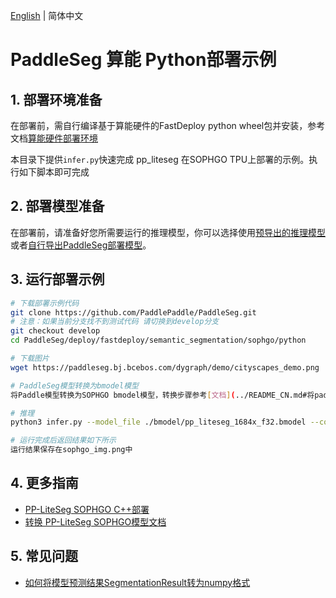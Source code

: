 [English](README.md) | 简体中文
# PaddleSeg 算能 Python部署示例

## 1. 部署环境准备

在部署前，需自行编译基于算能硬件的FastDeploy python wheel包并安装，参考文档[算能硬件部署环境](https://github.com/PaddlePaddle/FastDeploy/blob/develop/docs/cn/build_and_install#算能硬件部署环境)

本目录下提供`infer.py`快速完成 pp_liteseg 在SOPHGO TPU上部署的示例。执行如下脚本即可完成

## 2. 部署模型准备  
在部署前，请准备好您所需要运行的推理模型，你可以选择使用[预导出的推理模型](../README.md)或者[自行导出PaddleSeg部署模型](../README.md)。

## 3. 运行部署示例
```bash
# 下载部署示例代码
git clone https://github.com/PaddlePaddle/PaddleSeg.git 
# 注意：如果当前分支找不到测试代码 请切换到develop分支
git checkout develop
cd PaddleSeg/deploy/fastdeploy/semantic_segmentation/sophgo/python

# 下载图片
wget https://paddleseg.bj.bcebos.com/dygraph/demo/cityscapes_demo.png

# PaddleSeg模型转换为bmodel模型
将Paddle模型转换为SOPHGO bmodel模型，转换步骤参考[文档](../README_CN.md#将paddleseg推理模型转换为bmodel模型步骤)

# 推理
python3 infer.py --model_file ./bmodel/pp_liteseg_1684x_f32.bmodel --config_file ./bmodel/deploy.yaml --image cityscapes_demo.png

# 运行完成后返回结果如下所示
运行结果保存在sophgo_img.png中
```

## 4. 更多指南
- [PP-LiteSeg SOPHGO C++部署](../cpp)
- [转换 PP-LiteSeg SOPHGO模型文档](../README.md)

## 5. 常见问题
- [如何将模型预测结果SegmentationResult转为numpy格式](https://github.com/PaddlePaddle/FastDeploy/blob/develop/docs/cn/faq/vision_result_related_problems.md)
